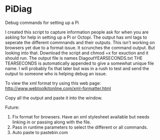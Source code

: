 # PiDiag
Debug commands for setting up a Pi

I created this script to capture information people ask for when you are askiing for help in setting up a Pi or Octopi.
The output has xml tags to seperate the different commnands and their outputs. This isn't working on browsers yet
due to a format issue. It scrunches the command output. But looking into that.
Download the script and chmod +x for exuction and it should run. The output file is names DiagoutYEARSECONDS.txt 
THE TEARSECONDS is automatically appended to give a somewhat unique file name. I will probably fix that later
but was in a rush to test and send the output to someone who is helping debug an issue.

To view the xml format try using this web page:
http://www.webtoolkitonline.com/xml-formatter.html

Copy all the output and paste it into the window.




Future:
1) Fix format for browsers. Have an xml stylesheet available but needs linking in or passing along with the file.
2) Pass in runtime parameters to select the different or all commands.
3) Auto paste to pastebin.com
